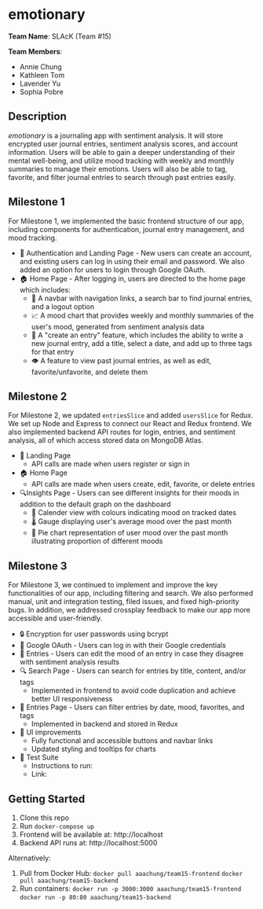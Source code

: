 ﻿# emotionary

**Team Name**: SLAcK (Team #15)

**Team Members**:
- Annie Chung
- Kathleen Tom
- Lavender Yu
- Sophia Pobre

## Description
*emotionary* is a journaling app with sentiment analysis. It will store encrypted user journal entries, sentiment analysis scores, and account information. Users will be able to gain a deeper understanding of their mental well-being, and utilize mood tracking with weekly and monthly summaries to manage their emotions. Users will also be able to tag, favorite, and filter journal entries to search through past entries easily.

## Milestone 1
For Milestone 1, we implemented the basic frontend structure of our app, including components for authentication, journal entry management, and mood tracking.
- 🔑 Authentication and Landing Page - New users can create an account, and existing users can log in using their email and password. We also added an option for users to login through Google OAuth.
- 🏠 Home Page - After logging in, users are directed to the home page which includes:
    - 🧭 A navbar with navigation links, a search bar to find journal entries, and a logout option
    - 📈 A mood chart that provides weekly and monthly summaries of the user's mood, generated from sentiment analysis data
    - 📝 A "create an entry" feature, which includes the ability to write a new journal entry, add a title, select a date, and add up to three tags for that entry
    - 👁️ A feature to view past journal entries, as well as edit, favorite/unfavorite, and delete them

## Milestone 2
For Milestone 2, we updated `entriesSlice` and added `usersSlice` for Redux. We set up Node and Express to connect our React and Redux frontend. We also implemented backend API routes for login, entries, and sentiment analysis, all of which access stored data on MongoDB Atlas.
- 🛬 Landing Page
    - API calls are made when users register or sign in
- 🏠 Home Page
    - API calls are made when users create, edit, favorite, or delete entries
- 🔍Insights Page - Users can see different insights for their moods in addition to the default graph on the dashboard
    - 📅 Calender view with colours indicating mood on tracked dates 
    - 🌡️ Gauge displaying user's average mood over the past month
    - 🥧 Pie chart representation of user mood over the past month illustrating proportion of different moods

## Milestone 3
For Milestone 3, we continued to implement and improve the key functionalities of our app, including filtering and search. We also performed manual, unit and integration testing, filed issues, and fixed high-priority bugs. In addition, we addressed crossplay feedback to make our app more accessible and user-friendly. 
- 🔒 Encryption for user passwords using bcrypt
- 🔑 Google OAuth - Users can log in with their Google credentials 
- 📝 Entries - Users can edit the mood of an entry in case they disagree with sentiment analysis results
- 🔍 Search Page - Users can search for entries by title, content, and/or tags
    - Implemented in frontend to avoid code duplication and achieve better UI responsiveness
- 📄 Entries Page - Users can filter entries by date, mood, favorites, and tags
    - Implemented in backend and stored in Redux
- 👤 UI improvements
    - Fully functional and accessible buttons and navbar links
    - Updated styling and tooltips for charts
- 🧪 Test Suite
    - Instructions to run:
    - Link:

## Getting Started
1. Clone this repo
2. Run `docker-compose up`
3. Frontend will be available at: http://localhost
4. Backend API runs at: http://localhost:5000

Alternatively:
1. Pull from Docker Hub:
`docker pull aaachung/team15-frontend`
`docker pull aaachung/team15-backend`
2. Run containers: 
`docker run -p 3000:3000 aaachung/team15-frontend`
`docker run -p 80:80 aaachung/team15-backend`